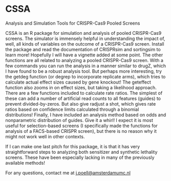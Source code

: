 # CSSA
Analysis and Simulation Tools for CRISPR-Cas9 Pooled Screens

CSSA is an R package for simulation and analysis of pooled CRISPR-Cas9 screens. The simulator is immensely helpful in understanding the impact of, well, all kinds of variables on the outcome of a CRISPR-Cas9 screen. Install the package and read the documentation of CRISPRsim and sortingsim to learn more! Hopefully I will have a vignette added at some point. The other functions are all related to analyzing a pooled CRISPR-Cas9 screen. With a few commands you can run the analysis in a manner similar to drugZ, which I have found to be a robust analysis tool. But perhaps more interesting, try the getdeg function (or degrep to incorporate replicate arms), which tries to calculate actual effect sizes caused by gene knockout! The geteffect function also zooms in on effect sizes, but taking a likelihood approach. There are a few functions included to calculate rate ratios. The simplest of these can add a number of artificial read counts to all features (guides) to prevent divided-by-zeros. But also give radjust a shot, which gives rate ratios based on confidence limits calculated through a binomial distributions! Finally, I have included an analysis method based on odds and nonparametric distribution of guides. Give it a whirl! I expect it is most useful for selection-based screens (I specifically made the functions for analysis of a FACS-based CRISPR screen), but there is no reason why it might not work well in other contexts.

If I can make one last pitch for this package, it is that it has very straightforward steps to analyzing both sensitizer and synthetic lethality screens. These have been especially lacking in many of the previously available methods!

For any questions, contact me at j.poell@amsterdamumc.nl
